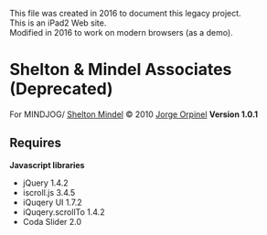 This file was created in 2016 to document this legacy project.  
This is an iPad2 Web site.  
Modified in 2016 to work on modern browsers (as a demo).


# Shelton & Mindel Associates (Deprecated)
For MINDJOG/ [Shelton Mindel](http://sheltonmindel.com)
&copy; 2010 [Jorge Orpinel](http://jorge.orpinel.com)
**Version 1.0.1**

## Requires

**Javascript libraries**
* jQuery 1.4.2
* iscroll.js 3.4.5
* iQuqery UI 1.7.2
* iQuqery.scrollTo 1.4.2
* Coda Slider 2.0
